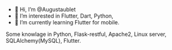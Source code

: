 - 👋 Hi, I’m @Augustaublet
- 👀 I’m interested in Flutter, Dart, Python,
- 🌱 I’m currently learning Flutter for mobile.

Some knowlage in Python, Flask-restful, Apache2, Linux server, SQLAlchemy(MySQL), Flutter. 


<!---
Augustaublet/Augustaublet is a ✨ special ✨ repository because its `README.md` (this file) appears on your GitHub profile.
You can click the Preview link to take a look at your changes.
--->
